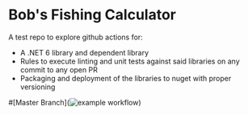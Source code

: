 # Bob's Fishing Calculator
A test repo to explore github actions for:
* A .NET 6 library and dependent library
* Rules to execute linting and unit tests against said libraries on any commit to any open PR
* Packaging and deployment of the libraries to nuget with proper versioning


#[Master Branch](![example workflow](https://github.com/kevin-carroll/bobs-fishing-calculator/actions/workflows/pr-ci-build.yml/badge.svg?branch=master))